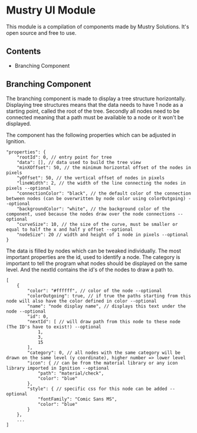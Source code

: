 # Mustry UI Module

This module is a compilation of components made by Mustry Solutions. It's open source and free to use.

## Contents

- Branching Component

## Branching Component

The branching component is made to display a tree structure horizontally. Displaying tree structures means that the data needs to have 1 node as a starting point, called the root of the tree. Secondly all nodes need to be connected meaning that a path must be available to a node or it won't be displayed.

The component has the following properties which can be adjusted in Ignition.

```JSON5
"properties": {
    "rootId": 0, // entry point for tree
    "data": [], // data used to build the tree view
    "minXOffset": 50, // the minimum horizontal offset of the nodes in pixels
    "yOffset": 50, // the vertical offset of nodes in pixels
    "lineWidth": 2, // the width of the line connecting the nodes in pixels --optional
    "connectionColor": "black", // the default color of the connection between nodes (can be overwritten by node color using colorOutgoing) --optional
    "backgroundColor": "white", // the background color of the component, used because the nodes draw over the node connections --optional
    "curveSize": 10, // the size of the curve, must be smaller or equal to half the x and half y offset --optional
    "nodeSize": 20 // width and height of 1 node in pixels --optional
}
```

The data is filled by nodes which can be tweaked individually. The most important properties are the id, used to identify a node. The category is important to tell the program what nodes should be displayed on the same level. And the nextId contains the id's of the nodes to draw a path to.

```JSON5
[
    {
        "color": "#ffffff", // color of the node --optional
        "colorOutgoing": true, // if true the paths starting from this node will also have the color defined in color --optional
        "name": "node display name", // displays this text under the node --optional
        "id": 0,
        "nextId": [ // will draw path from this node to these node (The ID's have to exist!) --optional
            1,
            3,
            15
        ],
        "category": 0, // all nodes with the same category will be drawn on the same level (y coordinate), higher number => lower level
        "icon": { // can be from the material library or any icon library imported in Ignition --optional
            "path": "material/check",
            "color": "blue"
        },
        "style": { // specific css for this node can be added --optional
            "fontFamily": "Comic Sans MS",
            "color": "blue"
        }
    },
    ...
]
```
